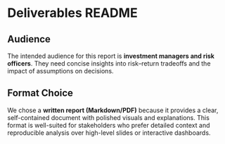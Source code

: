# Deliverables README

## Audience
The intended audience for this report is **investment managers and risk officers**. They need concise insights into risk–return tradeoffs and the impact of assumptions on decisions.

## Format Choice
We chose a **written report (Markdown/PDF)** because it provides a clear, self-contained document with polished visuals and explanations. This format is well-suited for stakeholders who prefer detailed context and reproducible analysis over high-level slides or interactive dashboards.

